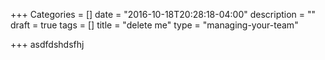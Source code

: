 +++
Categories = []
date = "2016-10-18T20:28:18-04:00"
description = ""
draft = true
tags = []
title = "delete me"
type = "managing-your-team"

+++
asdfdshdsfhj
